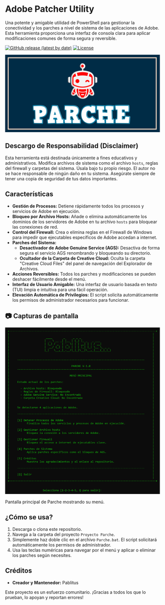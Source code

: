 # Adobe Patcher Utility

Una potente y amigable utilidad de PowerShell para gestionar la conectividad y los parches a nivel de sistema de las aplicaciones de Adobe. Esta herramienta proporciona una interfaz de consola clara para aplicar modificaciones comunes de forma segura y reversible.

<!-- Badges -->
[![GitHub release (latest by date)](https://img.shields.io/github/v/release/Pablitus666/Info-RAM?style=flat-square)](https://github.com/Pablitus666/Info-RAM/releases)
[![License](https://img.shields.io/badge/License-Proprietary-red.svg?style=flat-square)](LICENSE) <!-- Assuming a LICENSE file will be added or it's just a statement -->

![Social Preview](images/socialpreview.png)

## Descargo de Responsabilidad (Disclaimer)

Esta herramienta está destinada únicamente a fines educativos y administrativos. Modifica archivos de sistema como el archivo `hosts`, reglas del firewall y carpetas del sistema. Úsala bajo tu propio riesgo. El autor no se hace responsable de ningún daño en tu sistema. Asegúrate siempre de tener una copia de seguridad de tus datos importantes.

## Características

- **Gestión de Procesos:** Detiene rápidamente todos los procesos y servicios de Adobe en ejecución.
- **Bloqueo por Archivo Hosts:** Añade o elimina automáticamente los dominios de los servidores de Adobe en tu archivo `hosts` para bloquear las conexiones de red.
- **Control del Firewall:** Crea o elimina reglas en el Firewall de Windows para impedir que ejecutables específicos de Adobe accedan a internet.
- **Parches del Sistema:**
    - **Desactivador de Adobe Genuine Service (AGS):** Desactiva de forma segura el servicio AGS renombrando y bloqueando su directorio.
    - **Ocultador de la Carpeta de Creative Cloud:** Oculta la carpeta "Creative Cloud Files" del panel de navegación del Explorador de Archivos.
- **Acciones Reversibles:** Todos los parches y modificaciones se pueden deshacer fácilmente desde el menú.
- **Interfaz de Usuario Amigable:** Una interfaz de usuario basada en texto (TUI) limpia e intuitiva para una fácil operación.
- **Elevación Automática de Privilegios:** El script solicita automáticamente los permisos de administrador necesarios para funcionar.

## 📷 Capturas de pantalla

<p align="center">
  <img src="images/screenshot.png?v=2" alt="Vista previa de la aplicación" width="600"/>
</p>

Pantalla principal de Parche mostrando su menú. 

## ¿Cómo se usa?

1.  Descarga o clona este repositorio.
2.  Navega a la carpeta del proyecto `Proyecto Parche`.
3.  Simplemente haz doble clic en el archivo `Parche.bat`. El script solicitará automáticamente los permisos de administrador.
4.  Usa las teclas numéricas para navegar por el menú y aplicar o eliminar los parches según necesites.

## Créditos

- **Creador y Mantenedor:** Pablitus

Este proyecto es un esfuerzo comunitario. ¡Gracias a todos los que lo prueban, lo apoyan y reportan errores!
